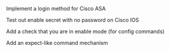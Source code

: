 Implement a login method for Cisco ASA

Test out enable secret with no password on Cisco IOS

Add a check that you are in enable mode (for config commands)

Add an expect-like command mechanism
